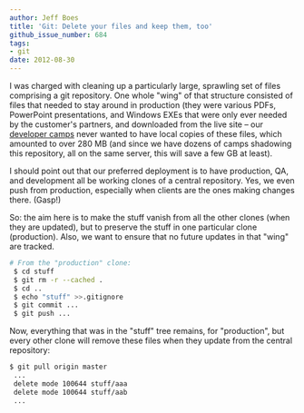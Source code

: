 ```yaml
---
author: Jeff Boes
title: 'Git: Delete your files and keep them, too'
github_issue_number: 684
tags:
- git
date: 2012-08-30
---
```


I was charged with cleaning up a particularly large, sprawling set of files comprising a git repository. One whole "wing" of that structure consisted of files that needed to stay around in production (they were various PDFs, PowerPoint presentations, and Windows EXEs that were only ever needed by the customer's partners, and downloaded from the live site – our [developer camps](http://www.devcamps.org/) never wanted to have local copies of these files, which amounted to over 280 MB (and since we have dozens of camps shadowing this repository, all on the same server, this will save a few GB at least).

I should point out that our preferred deployment is to have production, QA, and development all be working clones of a central repository. Yes, we even push from production, especially when clients are the ones making changes there. (Gasp!)

So: the aim here is to make the stuff vanish from all the other clones (when they are updated), but to preserve the stuff in one particular clone (production). Also, we want to ensure that no future updates in that "wing" are tracked.

```bash
# From the "production" clone:
 $ cd stuff
 $ git rm -r --cached .
 $ cd ..
 $ echo "stuff" >>.gitignore
 $ git commit ...
 $ git push ...
```

Now, everything that was in the "stuff" tree remains, for "production", but every other clone will remove these files when they update from the central repository:

```bash
$ git pull origin master
 ...
 delete mode 100644 stuff/aaa
 delete mode 100644 stuff/aab
 ...
```
